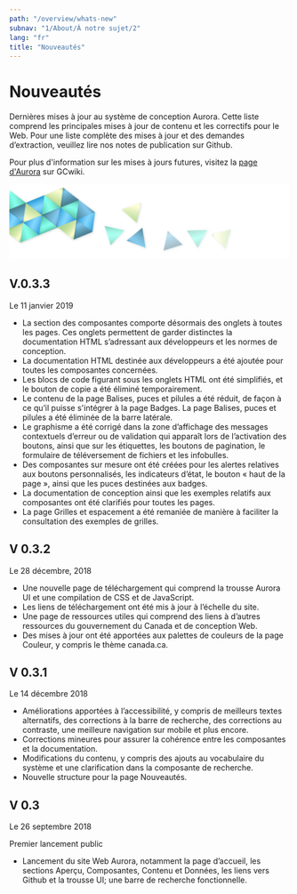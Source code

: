 ```yaml
---
path: "/overview/whats-new"
subnav: "1/About/À notre sujet/2"
lang: "fr"
title: "Nouveautés"
---
```


<helmet>
<title> Nouveautés - Système de conception Aurora </title>
</helmet>

# Nouveautés

Dernières mises à jour au système de conception Aurora. Cette liste comprend les principales mises à jour de contenu et les correctifs pour le Web. Pour une liste complète des mises à jour et des demandes d’extraction, veuillez lire nos notes de publication sur Github.

Pour plus d'information sur les mises à jours futures, visitez la [page d'Aurora](https://wiki.gccollab.ca/Aurora) sur GCwiki.

![Aurora banner](../../../img\aurora-banner-small.png)

## V.0.3.3
Le 11 janvier 2019
* La section des composantes comporte désormais des onglets à toutes les pages. Ces onglets
permettent de garder distinctes la documentation HTML s’adressant aux développeurs et les normes
de conception.
* La documentation HTML destinée aux développeurs a été ajoutée pour toutes les composantes
concernées.
* Les blocs de code figurant sous les onglets HTML ont été simplifiés, et le bouton de copie a été
éliminé temporairement.
* Le contenu de la page Balises, puces et pilules a été réduit, de façon à ce qu’il puisse s'intégrer à la
page Badges. La page Balises, puces et pilules a été éliminée de la barre latérale.
* Le graphisme a été corrigé dans la zone d’affichage des messages contextuels d’erreur ou de
validation qui apparaît lors de l’activation des boutons, ainsi que sur les étiquettes, les boutons de
pagination, le formulaire de téléversement de fichiers et les infobulles.
* Des composantes sur mesure ont été créées pour les alertes relatives aux boutons personnalisés,
les indicateurs d’état, le bouton « haut de la page », ainsi que les puces destinées aux badges.
* La documentation de conception ainsi que les exemples relatifs aux composantes ont été clarifiés
pour toutes les pages.
* La page Grilles et espacement a été remaniée de manière à faciliter la consultation des exemples
de grilles.

## V 0.3.2
Le 28 décembre, 2018

* Une nouvelle page de téléchargement qui comprend la trousse Aurora UI et une compilation de CSS et de JavaScript.
* Les liens de téléchargement ont été mis à jour à l’échelle du site. 
* Une page de ressources utiles qui comprend des liens à d’autres ressources du gouvernement du Canada et de conception Web. 
* Des mises à jour ont été apportées aux palettes de couleurs de la page Couleur, y compris le thème canada.ca.

## V 0.3.1
Le 14 décembre 2018

* Améliorations apportées à l’accessibilité, y compris de meilleurs textes alternatifs, des corrections à la barre de recherche, des corrections au contraste, une meilleure navigation sur mobile et plus encore. 
* Corrections mineures pour assurer la cohérence entre les composantes et la documentation.
* Modifications du contenu, y compris des ajouts au vocabulaire du système et une clarification dans la composante de recherche. 
* Nouvelle structure pour la page Nouveautés.

## V 0.3
Le 26 septembre 2018

Premier lancement public

* Lancement du site Web Aurora, notamment la page d’accueil, les sections Aperçu, Composantes, Contenu et Données, les liens vers Github et la trousse UI; une barre de recherche fonctionnelle.
